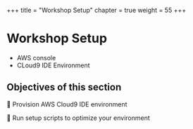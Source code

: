 +++
title = "Workshop Setup"
chapter = true
weight = 55
+++

# Workshop Setup



* AWS console
* CLoud9 IDE Environment


## Objectives of this section

:small_blue_diamond: Provision AWS Cloud9 IDE environment

:small_blue_diamond: Run setup scripts to optimize your environment 
